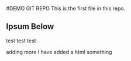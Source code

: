 #DEMO GIT REPO
This is the first file in this repo.


## Ipsum Below
test test test



adding more
I have added a html something
